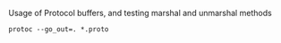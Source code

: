 Usage of Protocol buffers, and testing marshal and unmarshal methods

```
protoc --go_out=. *.proto
```
